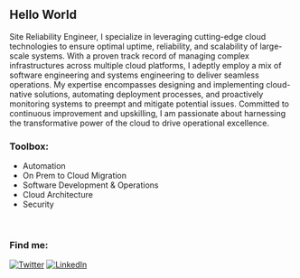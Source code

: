 <h2>Hello World</h2>

Site Reliability Engineer, I specialize in leveraging cutting-edge cloud technologies to ensure optimal uptime, reliability, and scalability of large-scale systems. With a proven track record of managing complex infrastructures across multiple cloud platforms, I adeptly employ a mix of software engineering and systems engineering to deliver seamless operations. My expertise encompasses designing and implementing cloud-native solutions, automating deployment processes, and proactively monitoring systems to preempt and mitigate potential issues. Committed to continuous improvement and upskilling, I am passionate about harnessing the transformative power of the cloud to drive operational excellence.

<h3>Toolbox:</h3>

- Automation
- On Prem to Cloud Migration
- Software Development & Operations
- Cloud Architecture
- Security

<br>
</div>

<h3>Find me:</h3>

[![Twitter](https://img.shields.io/badge/Twitter-1D9BF0?logo=twitter&logoColor=fff&style=for-the-badge)](https://twitter.com/dpuiger)
[![LinkedIn](https://img.shields.io/badge/LinkedIn-0077b5?logo=linkedin&style=for-the-badge)](https://www.linkedin.com/in/dpuigerarde/) 
